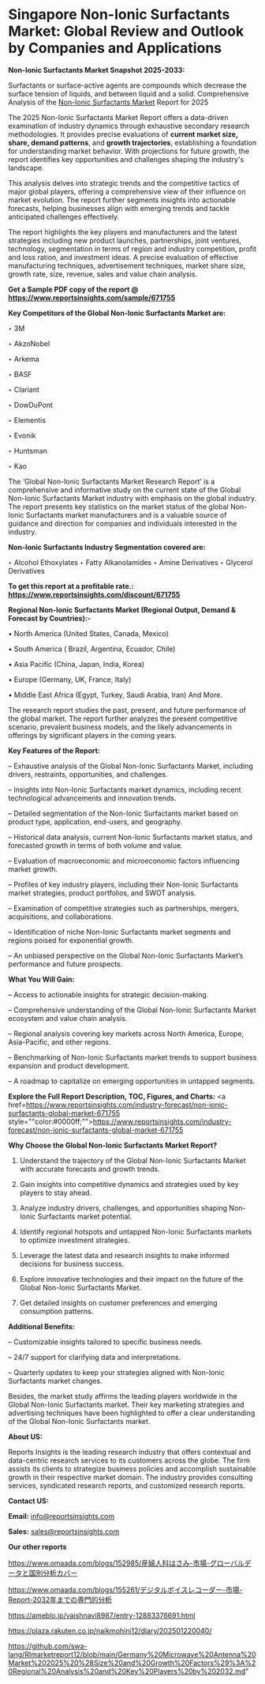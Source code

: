 # Singapore Non-Ionic Surfactants Market: Global Review and Outlook by Companies and Applications

<strong>Non-Ionic Surfactants Market Snapshot 2025-2033:</strong>

Surfactants or surface-active agents are compounds which decrease the surface tension of liquids, and between liquid and a solid. Comprehensive Analysis of the <a href=https://www.reportsinsights.com/sample/671755>Non-Ionic Surfactants Market</a> Report for 2025

The 2025 Non-Ionic Surfactants Market Report offers a data-driven examination of industry dynamics through exhaustive secondary research methodologies. It provides precise evaluations of <strong>current market size, share, demand patterns</strong>, and <strong>growth trajectories</strong>, establishing a foundation for understanding market behavior. With projections for future growth, the report identifies key opportunities and challenges shaping the industry's landscape.

This analysis delves into strategic trends and the competitive tactics of major global players, offering a comprehensive view of their influence on market evolution. The report further segments insights into actionable forecasts, helping businesses align with emerging trends and tackle anticipated challenges effectively.

The report highlights the key players and manufacturers and the latest strategies including new product launches, partnerships, joint ventures, technology, segmentation in terms of region and industry competition, profit and loss ration, and investment ideas. A precise evaluation of effective manufacturing techniques, advertisement techniques, market share size, growth rate, size, revenue, sales and value chain analysis.

<strong>Get a Sample PDF copy of the report @ <a href=https://www.reportsinsights.com/sample/671755 style=color:#0000ff;>https://www.reportsinsights.com/sample/671755</a></strong>

<strong>Key Competitors of the Global Non-Ionic Surfactants Market are:</strong>

‣ 3M

‣ AkzoNobel

‣ Arkema

‣ BASF

‣ Clariant

‣ DowDuPont

‣ Elementis

‣ Evonik

‣ Huntsman

‣ Kao

The ‘Global Non-Ionic Surfactants Market Research Report’ is a comprehensive and informative study on the current state of the Global Non-Ionic Surfactants Market industry with emphasis on the global industry. The report presents key statistics on the market status of the global Non-Ionic Surfactants market manufacturers and is a valuable source of guidance and direction for companies and individuals interested in the industry.

<strong>Non-Ionic Surfactants Industry Segmentation covered are:</strong>

‣ Alcohol Ethoxylates
‣ Fatty Alkanolamides
‣ Amine Derivatives
‣ Glycerol Derivatives

<strong>To get this report at a profitable rate.: <a href=https://www.reportsinsights.com/discount/671755 style=color:#0000ff;>https://www.reportsinsights.com/discount/671755</a></strong>

<strong>Regional Non-Ionic Surfactants Market (Regional Output, Demand &amp; Forecast by Countries):-</strong>

• North America (United States, Canada, Mexico)

• South America ( Brazil, Argentina, Ecuador, Chile)

• Asia Pacific (China, Japan, India, Korea)

• Europe (Germany, UK, France, Italy)

• Middle East Africa (Egypt, Turkey, Saudi Arabia, Iran) And More.

The research report studies the past, present, and future performance of the global market. The report further analyzes the present competitive scenario, prevalent business models, and the likely advancements in offerings by significant players in the coming years.

<strong>Key Features of the Report:</strong>

– Exhaustive analysis of the Global Non-Ionic Surfactants Market, including drivers, restraints, opportunities, and challenges.

– Insights into Non-Ionic Surfactants market dynamics, including recent technological advancements and innovation trends.

– Detailed segmentation of the Non-Ionic Surfactants market based on product type, application, end-users, and geography.

– Historical data analysis, current Non-Ionic Surfactants market status, and forecasted growth in terms of both volume and value.

– Evaluation of macroeconomic and microeconomic factors influencing market growth.

– Profiles of key industry players, including their Non-Ionic Surfactants market strategies, product portfolios, and SWOT analysis.

– Examination of competitive strategies such as partnerships, mergers, acquisitions, and collaborations.

– Identification of niche Non-Ionic Surfactants market segments and regions poised for exponential growth.

– An unbiased perspective on the Global Non-Ionic Surfactants Market’s performance and future prospects.

<strong>What You Will Gain:</strong>

– Access to actionable insights for strategic decision-making.

– Comprehensive understanding of the Global Non-Ionic Surfactants Market ecosystem and value chain analysis.

– Regional analysis covering key markets across North America, Europe, Asia-Pacific, and other regions.

– Benchmarking of Non-Ionic Surfactants market trends to support business expansion and product development.

– A roadmap to capitalize on emerging opportunities in untapped segments.

<strong>Explore the Full Report Description, TOC, Figures, and Charts:</strong>
<a href=https://www.reportsinsights.com/industry-forecast/non-ionic-surfactants-global-market-671755 style=""color:#0000ff;"">https://www.reportsinsights.com/industry-forecast/non-ionic-surfactants-global-market-671755</a>

<strong>Why Choose the Global Non-Ionic Surfactants Market Report?</strong>

1. Understand the trajectory of the Global Non-Ionic Surfactants Market with accurate forecasts and growth trends.

2. Gain insights into competitive dynamics and strategies used by key players to stay ahead.

3. Analyze industry drivers, challenges, and opportunities shaping Non-Ionic Surfactants market potential.

4. Identify regional hotspots and untapped Non-Ionic Surfactants markets to optimize investment strategies.

5. Leverage the latest data and research insights to make informed decisions for business success.

6. Explore innovative technologies and their impact on the future of the Global Non-Ionic Surfactants Market.

7. Get detailed insights on customer preferences and emerging consumption patterns.

<strong>Additional Benefits:</strong>

– Customizable insights tailored to specific business needs.

– 24/7 support for clarifying data and interpretations.

– Quarterly updates to keep your strategies aligned with Non-Ionic Surfactants market changes.

Besides, the market study affirms the leading players worldwide in the Global Non-Ionic Surfactants market. Their key marketing strategies and advertising techniques have been highlighted to offer a clear understanding of the Global Non-Ionic Surfactants market.

<strong><strong>About US</strong>:</strong>

Reports Insights is the leading research industry that offers contextual and data-centric research services to its customers across the globe. The firm assists its clients to strategize business policies and accomplish sustainable growth in their respective market domain. The industry provides consulting services, syndicated research reports, and customized research reports.

<strong>Contact US:</strong>

<p class=><b>Email:</b> <a href=mailto:info@reportsinsights.com>info@reportsinsights.com</a></p>
<p class=><b>Sales:</b> <a href=mailto:sales@reportsinsights.com>sales@reportsinsights.com</a></p>

<strong>Our other reports</strong>

<a href=https://www.omaada.com/blogs/152985/産婦人科はさみ-市場-グローバルデータと国別分析カバー>https://www.omaada.com/blogs/152985/産婦人科はさみ-市場-グローバルデータと国別分析カバー</a>

<a href=https://www.omaada.com/blogs/155261/デジタルボイスレコーダー-市場-Report-2032年までの専門的分析>https://www.omaada.com/blogs/155261/デジタルボイスレコーダー-市場-Report-2032年までの専門的分析</a>

<a href=https://ameblo.jp/vaishnavi8987/entry-12883376691.html>https://ameblo.jp/vaishnavi8987/entry-12883376691.html</a>

<a href=https://plaza.rakuten.co.jp/naikmohini12/diary/202501220040/>https://plaza.rakuten.co.jp/naikmohini12/diary/202501220040/</a>

<a href=https://github.com/swa-lang/RImarketreport12/blob/main/Germany%20Microwave%20Antenna%20Market%202025%20%28Size%20and%20Growth%20Factors%29%3A%20Regional%20Analysis%20and%20Key%20Players%20by%202032.md>https://github.com/swa-lang/RImarketreport12/blob/main/Germany%20Microwave%20Antenna%20Market%202025%20%28Size%20and%20Growth%20Factors%29%3A%20Regional%20Analysis%20and%20Key%20Players%20by%202032.md</a>"
